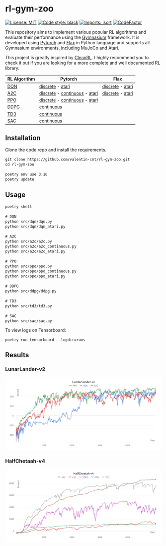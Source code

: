 # rl-gym-zoo

[![License: MIT](https://img.shields.io/badge/License-MIT-yellow.svg)](https://opensource.org/licenses/MIT)
[![Code style: black](https://img.shields.io/badge/code%20style-black-000000.svg)](https://github.com/psf/black)
[![Imports: isort](https://img.shields.io/badge/%20imports-isort-%231674b1?style=flat&labelColor=ef8336)](https://pycqa.github.io/isort/)
[![CodeFactor](https://www.codefactor.io/repository/github/valentin-cnt/rl-gym-zoo/badge)](https://www.codefactor.io/repository/github/valentin-cnt/rl-gym-zoo)

This repository aims to implement various popular RL algorithms and evaluate their performance using the [Gymnasium](https://github.com/Farama-Foundation/Gymnasium) framework.
It is developed using [Pytorch](https://github.com/pytorch/pytorch) and [Flax](https://github.com/google/flax) in Python language and supports all Gymnasium environments, including MuJoCo and Atari.

This project is greatly inspired by [CleanRL](https://github.com/vwxyzjn/cleanrl). I highly recommend you to check it out if you are looking for a more complete and well documented RL library.

| RL Algorithm                                           | Pytorch                                                                                                                                                                                                                                                                               | Flax |
|--------------------------------------------------------|---------------------------------------------------------------------------------------------------------------------------------------------------------------------------------------------------------------------------------------------------------------------------------------|------|
| [DQN](https://storage.googleapis.com/deepmind-media/dqn/DQNNaturePaper.pdf)                 | [discrete](https://github.com/valentin-cnt/rl-gym-zoo/blob/master/src/dqn/pytorch_dqn_discrete.py) - [atari](https://github.com/valentin-cnt/rl-gym-zoo/blob/master/src/dqn/pytorch_dqn_atari.py)                                                                                                         | [discrete](https://github.com/valentin-cnt/rl-gym-zoo/blob/master/src/dqn/flax_dqn_discrete.py) - [atari](https://github.com/valentin-cnt/rl-gym-zoo/blob/master/src/dqn/flax_dqn_atari.py) |
| [A2C](https://arxiv.org/abs/1602.01783)                | [discrete](https://github.com/valentin-cnt/rl-gym-zoo/blob/master/src/a2c/pytorch_a2c_discrete.py) - [continuous](https://github.com/valentin-cnt/rl-gym-zoo/blob/master/src/a2c/pytorch_a2c_continuous.py) - [atari](https://github.com/valentin-cnt/rl-gym-zoo/blob/master/src/a2c/pytorch_a2c_atari.py) |  [discrete](https://github.com/valentin-cnt/rl-gym-zoo/blob/master/src/a2c/flax_a2c_discrete.py) - [atari](https://github.com/valentin-cnt/rl-gym-zoo/blob/master/src/a2c/flax_a2c_atari.py)    |
| [PPO](https://arxiv.org/abs/1707.06347)                | [discrete](https://github.com/valentin-cnt/rl-gym-zoo/blob/master/src/ppo/pytorch_ppo_discrete.py) - [continuous](https://github.com/valentin-cnt/rl-gym-zoo/blob/master/src/ppo/pytorch_ppo_continuous.py) - [atari](https://github.com/valentin-cnt/rl-gym-zoo/blob/master/src/ppo/pytorch_ppo_atari.py) |      |
| [DDPG](https://proceedings.mlr.press/v32/silver14.pdf) | [continuous](https://github.com/valentin-cnt/rl-gym-zoo/blob/master/src/ddpg/pytorch_ddpg_continous.py)                                                                                                                                                                                                    |      |
| [TD3](https://arxiv.org/abs/1802.09477)                | [continuous](https://github.com/valentin-cnt/rl-gym-zoo/blob/master/src/td3/pytorch_td3_continous.py)                                                                                                                                                                                                       |      |
| [SAC](https://arxiv.org/abs/1801.01290)                | [continuous](https://github.com/valentin-cnt/rl-gym-zoo/blob/master/src/sac/pytorch_sac_continuous.py)

## Installation

Clone the code repo and install the requirements.

```shell
git clone https://github.com/valentin-cnt/rl-gym-zoo.git
cd rl-gym-zoo

poetry env use 3.10
poetry update
```

## Usage

```shell
poetry shell

# DQN
python src/dqn/dqn.py
python src/dqn/dqn_atari.py

# A2C
python src/a2c/a2c.py
python src/a2c/a2c_continuous.py
python src/a2c/a2c_atari.py

# PPO
python src/ppo/ppo.py
python src/ppo/ppo_continuous.py
python src/ppo/ppo_atari.py

# DDPG
python src/ddpg/ddpg.py

# TD3
python src/td3/td3.py

# SAC
python src/sac/sac.py
```

To view logs on Tensorboard:

```shell
poetry run tensorboard --logdir=runs
```

## Results

### LunarLander-v2

![lunar-lander](media/png/LunarLander-v2.png)

### HalfChetaah-v4

![half-cheetah](media/png/HalfCheetah-v4.png)
